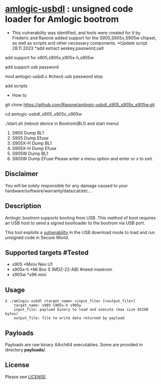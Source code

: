# [amlogic-usbdl](https://github.com/frederic/amlogic-usbdl) : unsigned code loader for Amlogic bootrom
* This vulnerability was identified, and tools were created for it by Frederic and Raxone added support for the S905,S905x,S905w chipset, as well as scripts and other necessary components.
*Update script 28.11.2023
*add extract aeskey,password,salt

add support for s905,s905x,s905x-h,s905w

add support usb password

mod amlogic-usbdl.c #check usb password stop

add scripts

* How to

git clone https://github.com/Raxone/amlogic-usbdl_s905_s905x_s905w.git

cd amlogic-usbdl_s905_s905x_s905w

./start.sh        (reboot device in Bootrom(BL1) and start menu)

1) S905 Dump BL1 
2) S905 Dump Efuse 
3) S905X-H Dump BL1 
4) S905X-H Dump Efuse
5) S905W Dump BL1
6) S905W Dump EFuse
Please enter a menu option and enter or x to exit. 


## Disclaimer
You will be solely responsible for any damage caused to your hardware/software/warranty/data/cat/etc...

## Description
Amlogic bootrom supports booting from USB. This method of boot requires an USB host to send a signed bootloader to the bootrom via USB port.

This tool exploits a [vulnerability](https://fredericb.info/2021/02/amlogic-usbdl-unsigned-code-loader-for-amlogic-bootrom.html) in the USB download mode to load and run unsigned code in Secure World.

## Supported targets #Tested
* s905      *Minix Neo U1
* s905x-h   *Mi Box S (MDZ-22-AB) #need maskrom
* s905w     *x96 mini

## Usage
```shell
$ ./amlogic-usbdl <target_name> <input_file> [<output_file>]
	target_name: s905 s905x-h s905w
	input_file: payload binary to load and execute (max size 65280 bytes)
	output_file: file to write data returned by payload
```

## Payloads
Payloads are raw binary AArch64 executables. Some are provided in directory **payloads/**.

## License
Please see [LICENSE](/LICENSE).
